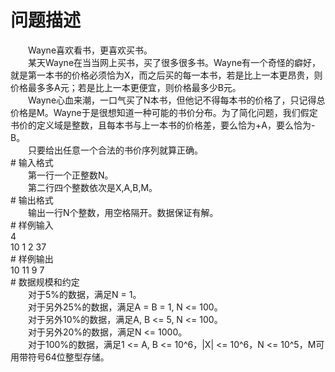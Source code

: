 <div id="pcont1" style="margin-top:20px; display:block;">

# 问题描述

<div class="pdcont">　　Wayne喜欢看书，更喜欢买书。<br/>
　　某天Wayne在当当网上买书，买了很多很多书。Wayne有一个奇怪的癖好，就是第一本书的价格必须恰为X，而之后买的每一本书，若是比上一本更昂贵，则价格最多多A元；若是比上一本更便宜，则价格最多少B元。<br/>
　　Wayne心血来潮，一口气买了N本书，但他记不得每本书的价格了，只记得总价格是M。Wayne于是很想知道一种可能的书价分布。为了简化问题，我们假定书价的定义域是整数，且每本书与上一本书的价格差，要么恰为+A，要么恰为-B。<br/>
　　只要给出任意一个合法的书价序列就算正确。</div>
# 输入格式

<div class="pdcont">　　第一行一个正整数N。<br/>
　　第二行四个整数依次是X,A,B,M。</div>
# 输出格式

<div class="pdcont">　　输出一行N个整数，用空格隔开。数据保证有解。</div>
# 样例输入

<div class="pddata">4<br/>
10 1 2 37</div>
# 样例输出

<div class="pddata">10 11 9 7</div>
# 数据规模和约定

<div class="pdcont">　　对于5%的数据，满足N = 1。<br/>
　　对于另外25%的数据，满足A = B = 1, N &lt;= 100。<br/>
　　对于另外10%的数据，满足A, B &lt;= 5, N &lt;= 100。<br/>
　　对于另外20%的数据，满足N &lt;= 1000。<br/>
　　对于100%的数据，满足1 &lt;= A, B &lt;= 10^6，|X| &lt;= 10^6，N &lt;= 10^5，M可用带符号64位整型存储。</div>

</div>